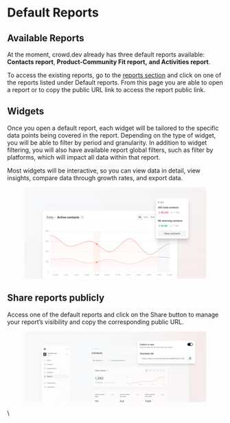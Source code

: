 # Default Reports

## Available Reports

At the moment, crowd.dev already has three default reports available: **Contacts report**, **Product-Community Fit report,** **and Activities report**.

To access the existing reports, go to the [reports section](https://app.crowd.dev/reports) and click on one of the reports listed under Default reports. From this page you are able to open a report or to copy the public URL link to access the report public link.

## Widgets

Once you open a default report, each widget will be tailored to the specific data points being covered in the report. Depending on the type of widget, you will be able to filter by period and granularity. In addition to widget filtering, you will also have available report global filters, such as filter by platforms, which will impact all data within that report.

Most widgets will be interactive, so you can view data in detail, view insights, compare data through growth rates, and export data.

<figure><img src="../../.gitbook/assets/docs-report-widget.png" alt=""><figcaption></figcaption></figure>

## Share reports publicly

Access one of the default reports and click on the Share button to manage your report’s visibility and copy the corresponding public URL.

<figure><img src="../../.gitbook/assets/docs-share-report.png" alt=""><figcaption></figcaption></figure>

\
